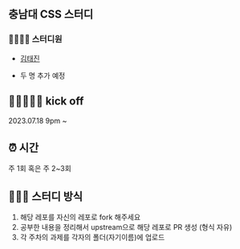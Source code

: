 ## 충남대 CSS 스터디

### 👨‍👩‍👦‍👦 스터디원

- [김태진](https://github.com/kimtaejin3)

- 두 명 추가 예정

## 🏃🏽‍♀️🏃‍♂️ kick off

2023.07.18 9pm ~

## ⏰ 시간

주 1회 혹은 주 2~3회

## 👩🏻‍💻 스터디 방식

1. 해당 레포를 자신의 레포로 fork 해주세요
2. 공부한 내용을 정리해서 upstream으로 해당 레포로 PR 생성 (형식 자유)
3. 각 주차의 과제를 각자의 폴더(자기이름)에 업로드
